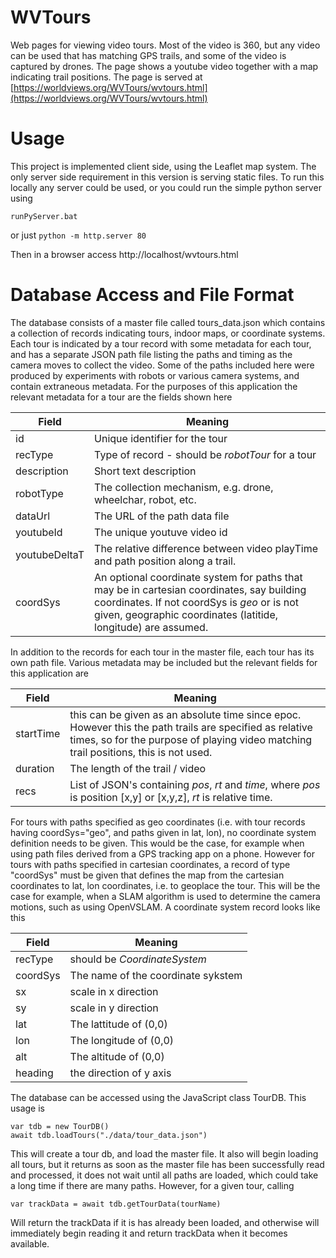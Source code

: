 # WVTours
Web pages for viewing video tours.  Most of the video is 360, but any video can be used that has matching GPS trails, and some of the
video is captured by drones.  The page shows a youtube video together with a map indicating trail positions.   The page is served at
[https://worldviews.org/WVTours/wvtours.html](https://worldviews.org/WVTours/wvtours.html)


# Usage

This project is implemented client side, using the Leaflet map system.  The only
server side requirement in this version is serving static files.  To run this locally
any server could be used, or you could run the simple python server using 
```
runPyServer.bat
```
or just ```python -m http.server 80```

Then in a browser access http://localhost/wvtours.html

# Database Access and File Format

The database consists of a master file called tours_data.json which contains a collection of records
indicating tours, indoor maps, or coordinate systems.  Each tour is indicated by a tour record
with some metadata for each tour, and has a separate JSON path file listing the paths and timing
as the camera moves to collect the video.   Some of the paths included here were produced by
experiments with robots or various camera systems, and contain extraneous metadata.   For the
purposes of this application the relevant metadata for a tour are the fields shown here

| Field      |    Meaning      |
|------------|-----------------|
| id          | Unique identifier for the tour |
| recType     | Type of record - should be *robotTour* for a tour |
| description | Short text description         |
| robotType   | The collection mechanism, e.g. drone, wheelchar, robot, etc. |
| dataUrl     | The URL of the path data file |
| youtubeId   | The unique youtuve video id   |
| youtubeDeltaT | The relative difference between video playTime and path position along a trail. |
| coordSys    | An optional coordinate system for paths that may be in cartesian coordinates, say building coordinates.   If not coordSys is *geo* or is not given, geographic  coordinates (latitide, longitude) are assumed.

In addition to the records for each tour in the master file, each tour has its own path file.  Various metadata may be included but the relevant fields for this
application are

| Field      |    Meaning      |
|------------|-----------------|
| startTime  | this can be given as an absolute time since epoc.   However this the path trails are specified as relative times, so for the purpose of playing video matching trail positions, this is not used. |
| duration   |  The length of the trail / video  |
| recs       |  List of JSON's containing *pos*, *rt* and *time*, where *pos* is position [x,y] or [x,y,z], *rt* is relative time. |

For tours with paths specified as geo coordinates (i.e. with tour records having coordSys="geo", and paths given in lat, lon), no coordinate system
definition needs to be given.  This would be the case, for example when using path files derived from a GPS tracking app on a phone.
However for tours with paths specified in cartesian coordinates, a record of type "coordSys" must be given that defines the map from the cartesian coordinates
to lat, lon coordinates, i.e. to geoplace the tour.  This will be the case for example, when a SLAM algorithm is used to determine the camera
motions, such as using OpenVSLAM.  A coordinate system record looks like this

| Field      |    Meaning      |
|------------|-----------------|
| recType    | should be *CoordinateSystem* |
| coordSys   |  The name of the coordinate sykstem  |
| sx         |  scale in x direction |
| sy         |  scale in y direction |
| lat        |  The lattitude of (0,0) |
| lon        |  The longitude of (0,0) |
| alt        |  The altitude of (0,0)  |
| heading    | the direction of y axis |


The database can be accessed using the JavaScript class TourDB.  This usage is

```
var tdb = new TourDB()
await tdb.loadTours("./data/tour_data.json")
```

This will create a tour db, and load the master file.  It also will begin loading all tours, but it returns as soon as the master file
has been successfully read and processed, it does not wait until all paths are loaded, which could take a long time if there are many paths.
However, for a given tour, calling
```
var trackData = await tdb.getTourData(tourName)
```
Will return the trackData if it is has already been loaded, and otherwise will immediately begin reading it and return trackData when it becomes available.











